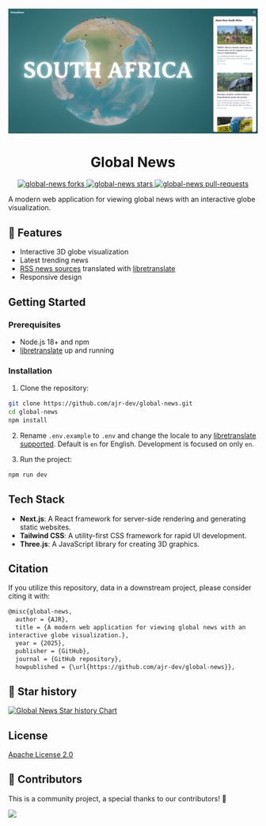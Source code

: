 <h1 align="center">
  <br>
  <img src="example.png" alt="Global News Logo">
  <br>
  <br>
    Global News
  <br>
</h1>

<p align="center">
<a href="https://github.com/ajr-dev/global-news/fork" target="blank">
<img src="https://img.shields.io/github/forks/ajr-dev/global-news?style=for-the-badge" alt="global-news forks"/>
</a>
<a href="https://github.com/ajr-dev/global-news/stargazers" target="blank">
<img src="https://img.shields.io/github/stars/ajr-dev/global-news?style=for-the-badge" alt="global-news stars"/>
</a>
<a href="https://github.com/ajr-dev/global-news/pulls" target="blank">
<img src="https://img.shields.io/github/issues-pr/ajr-dev/global-news?style=for-the-badge" alt="global-news pull-requests"/>
</a>
</p>

A modern web application for viewing global news with an interactive globe visualization.

## 🚀 Features

- Interactive 3D globe visualization
- Latest trending news
- [RSS news sources](https://github.com/yavuz/news-feed-list-of-countries) translated with [libretranslate](https://github.com/LibreTranslate/LibreTranslate)
- Responsive design

## Getting Started

### Prerequisites

- Node.js 18+ and npm
- [libretranslate](https://github.com/LibreTranslate/LibreTranslate) up and running

### Installation

1. Clone the repository:
```bash
git clone https://github.com/ajr-dev/global-news.git
cd global-news
npm install
```

2. Rename `.env.example` to `.env` and change the locale to any [libretranslate supported](https://github.com/LibreTranslate/LibreTranslate/tree/main/libretranslate/locales). Default is `en` for English. Development is focused on only `en`.

3. Run the project:
```bash
npm run dev
```

## Tech Stack

- **Next.js**: A React framework for server-side rendering and generating static websites.
- **Tailwind CSS**: A utility-first CSS framework for rapid UI development.
- **Three.js**: A JavaScript library for creating 3D graphics.

## Citation

If you utilize this repository, data in a downstream project, please consider citing it with:

```
@misc{global-news,
  author = {AJR},
  title = {A modern web application for viewing global news with an interactive globe visualization.},
  year = {2025},
  publisher = {GitHub},
  journal = {GitHub repository},
  howpublished = {\url{https://github.com/ajr-dev/global-news}},
```

## 🌟 Star history

[![Global News Star history Chart](https://api.star-history.com/svg?repos=ajr-dev/global-news&type=Date)](https://star-history.com/#ajr-dev/global-news&Date)

## License

[Apache License 2.0](LICENSE)

## 🤗 Contributors

This is a community project, a special thanks to our contributors! 🤗

<a href="https://github.com/ajr-dev/global-news/graphs/contributors">
  <img src="https://contrib.rocks/image?repo=ajr-dev/global-news" />
</a>
